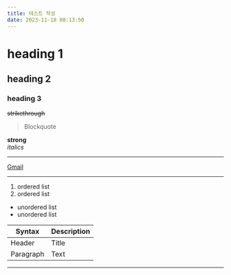 ```yaml
---
title: 테스트 작성
date: 2023-11-10 08:13:50
---
```


# heading 1

## heading 2

### heading 3

~~strikethrough~~

> Blockquote

**strong**  
 _italics_

---

[Gmail](https://gmail.com)

---

1. ordered list
2. ordered list

- unordered list
- unordered list

| Syntax    | Description |
| --------- | ----------- |
| Header    | Title       |
| Paragraph | Text        |

---
